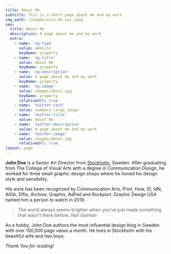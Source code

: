 ```yaml
---
title: About Me
subtitle: This is a short page about me and my work
img_path: /images/soin-de-soi.jpeg
seo:
  title: About Me
  description: A page about me and my work
  extra:
    - name: 'og:type'
      value: website
      keyName: property
    - name: 'og:title'
      value: About Me
      keyName: property
    - name: 'og:description'
      value: A page about me and my work
      keyName: property
    - name: 'og:image'
      value: images/about.jpg
      keyName: property
      relativeUrl: true
    - name: 'twitter:card'
      value: summary_large_image
    - name: 'twitter:title'
      value: About Me
    - name: 'twitter:description'
      value: A page about me and my work
    - name: 'twitter:image'
      value: images/about.jpg
      relativeUrl: true
layout: page
---
```


**John Doe** is a Senior Art Director from [Stockholm](https://en.wikipedia.org/wiki/Stockholm), Sweden. After graduating from The College of Visual Arts with a degree in Communication Design, he worked for three small graphic design shops where he honed his design style and sensibility.

His work has been recognized by Communication Arts, Print, How, ID, IdN, AIGA, Effie, Archive, Graphis, AdFed and Rockport. Graphic Design USA named him a person to watch in 2019.

>The world always seems brighter when you’ve just made something that wasn’t there before. <cite>Neil Gaiman</cite>

As a hobby, John Doe authors the most influential design blog in Sweden with over 100,000 page views a month. He lives in Stockholm with his beautiful wife and two boys.

*Thank You for reading!*
